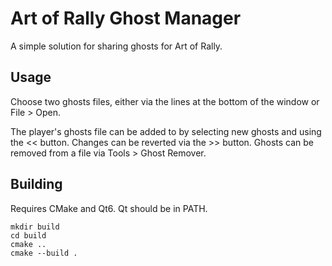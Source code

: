 # Art of Rally Ghost Manager
A simple solution for sharing ghosts for Art of Rally.

## Usage
Choose two ghosts files, either via the lines at the bottom of the window or File > Open.

The player's ghosts file can be added to by selecting new ghosts and using the << button. Changes can be reverted via the >> button. Ghosts can be removed from a file via Tools > Ghost Remover.

## Building
Requires CMake and Qt6. Qt should be in PATH.

```
mkdir build
cd build
cmake ..
cmake --build .
```